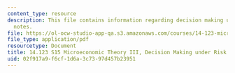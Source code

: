 ```yaml
---
content_type: resource
description: This file contains information regarding decision making under risk lecture
  notes.
file: https://ol-ocw-studio-app-qa.s3.amazonaws.com/courses/14-123-microeconomic-theory-iii-spring-2015/02f917a9f6cf1d6a3c7397d457b23951_MIT14_123S15_Chap2.pdf
file_type: application/pdf
resourcetype: Document
title: 14.123 S15 Microeconomic Theory III, Decision Making under Risk Lecture Notes
uid: 02f917a9-f6cf-1d6a-3c73-97d457b23951
---
```


